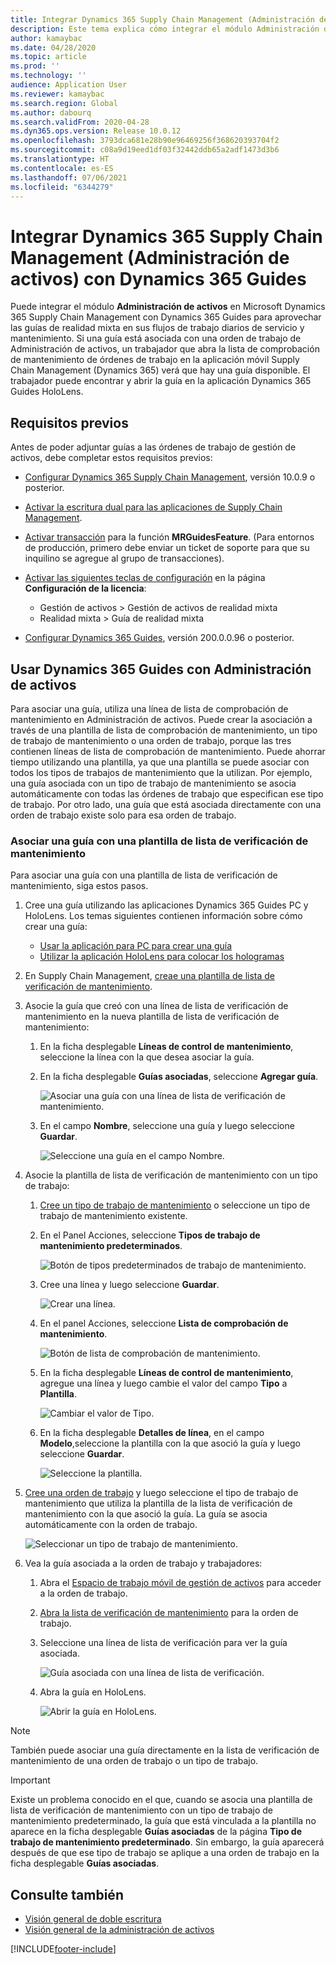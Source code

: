 ```yaml
---
title: Integrar Dynamics 365 Supply Chain Management (Administración de activos) con Dynamics 365 Guides
description: Este tema explica cómo integrar el módulo Administración de activos en Microsoft Dynamics 365 Supply Chain Management con Dynamics 365 Guides para aprovechar las guías de realidad mixta en sus flujos de trabajo diarios de servicio y mantenimiento.
author: kamaybac
ms.date: 04/28/2020
ms.topic: article
ms.prod: ''
ms.technology: ''
audience: Application User
ms.reviewer: kamaybac
ms.search.region: Global
ms.author: dabourq
ms.search.validFrom: 2020-04-28
ms.dyn365.ops.version: Release 10.0.12
ms.openlocfilehash: 3793dca681e28b90e96469256f368620393704f2
ms.sourcegitcommit: c08a9d19eed1df03f32442ddb65a2adf1473d3b6
ms.translationtype: HT
ms.contentlocale: es-ES
ms.lasthandoff: 07/06/2021
ms.locfileid: "6344279"
---
```

# <a name="integrate-dynamics-365-supply-chain-management-asset-management-with-dynamics-365-guides"></a>Integrar Dynamics 365 Supply Chain Management (Administración de activos) con Dynamics 365 Guides

Puede integrar el módulo **Administración de activos** en Microsoft Dynamics 365 Supply Chain Management con Dynamics 365 Guides para aprovechar las guías de realidad mixta en sus flujos de trabajo diarios de servicio y mantenimiento. Si una guía está asociada con una orden de trabajo de Administración de activos, un trabajador que abra la lista de comprobación de mantenimiento de órdenes de trabajo en la aplicación móvil Supply Chain Management (Dynamics 365) verá que hay una guía disponible. El trabajador puede encontrar y abrir la guía en la aplicación Dynamics 365 Guides HoloLens.

## <a name="prerequisites"></a>Requisitos previos

Antes de poder adjuntar guías a las órdenes de trabajo de gestión de activos, debe completar estos requisitos previos:

- [Configurar Dynamics 365 Supply Chain Management](../../fin-ops-core/fin-ops/index.md), versión 10.0.9 o posterior.
- [Activar la escritura dual para las aplicaciones de Supply Chain Management](../../fin-ops-core/dev-itpro/data-entities/dual-write/enable-dual-write.md).
- [Activar transacción](../../fin-ops-core/dev-itpro/data-entities/data-entities-data-packages.md#features-flighted-in-data-management-and-enabling-flighted-features) para la función **MRGuidesFeature**. (Para entornos de producción, primero debe enviar un ticket de soporte para que su inquilino se agregue al grupo de transacciones).
- [Activar las siguientes teclas de configuración](/dynamicsax-2012/appuser-itpro/license-code-and-configuration-key-reference) en la página **Configuración de la licencia**:

    - Gestión de activos \> Gestión de activos de realidad mixta
    - Realidad mixta \> Guía de realidad mixta

- [Configurar Dynamics 365 Guides](/dynamics365/mixed-reality/guides/setup#step-2-create-a-common-data-service-environment-and-install-the-dynamics-365-guides-solution), versión 200.0.0.96 o posterior.

## <a name="use-dynamics-365-guides-with-asset-management"></a>Usar Dynamics 365 Guides con Administración de activos

Para asociar una guía, utiliza una línea de lista de comprobación de mantenimiento en Administración de activos. Puede crear la asociación a través de una plantilla de lista de comprobación de mantenimiento, un tipo de trabajo de mantenimiento o una orden de trabajo, porque las tres contienen líneas de lista de comprobación de mantenimiento. Puede ahorrar tiempo utilizando una plantilla, ya que una plantilla se puede asociar con todos los tipos de trabajos de mantenimiento que la utilizan. Por ejemplo, una guía asociada con un tipo de trabajo de mantenimiento se asocia automáticamente con todas las órdenes de trabajo que especifican ese tipo de trabajo. Por otro lado, una guía que está asociada directamente con una orden de trabajo existe solo para esa orden de trabajo.

### <a name="associate-a-guide-with-a-maintenance-checklist-template"></a>Asociar una guía con una plantilla de lista de verificación de mantenimiento

Para asociar una guía con una plantilla de lista de verificación de mantenimiento, siga estos pasos.

1. Cree una guía utilizando las aplicaciones Dynamics 365 Guides PC y HoloLens. Los temas siguientes contienen información sobre cómo crear una guía:

    - [Usar la aplicación para PC para crear una guía](/dynamics365/mixed-reality/guides/pc-app-overview)
    - [Utilizar la aplicación HoloLens para colocar los hologramas](/dynamics365/mixed-reality/guides/hololens-app-overview)

1. En Supply Chain Management, [creae una plantilla de lista de verificación de mantenimiento](setup-for-work-orders/job-groups-and-job-types-variants-trades-and-checklists.md#create-a-maintenance-checklist-template).
1. Asocie la guía que creó con una línea de lista de verificación de mantenimiento en la nueva plantilla de lista de verificación de mantenimiento:

    1. En la ficha desplegable **Líneas de control de mantenimiento**, seleccione la línea con la que desea asociar la guía.
    1. En la ficha desplegable **Guías asociadas**, seleccione **Agregar guía**.

        ![Asociar una guía con una línea de lista de verificación de mantenimiento.](media/am-guides-integration-add-guide.png "Asociar una guía con una línea de lista de verificación de mantenimiento")

    1. En el campo **Nombre**, seleccione una guía y luego seleccione **Guardar**.

        ![Seleccione una guía en el campo Nombre.](media/am-guides-integration-select-guide.png "Seleccione una guía en el campo Nombre")

1. Asocie la plantilla de lista de verificación de mantenimiento con un tipo de trabajo:

    1. [Cree un tipo de trabajo de mantenimiento](setup-for-work-orders/job-groups-and-job-types-variants-trades-and-checklists.md#create-a-maintenance-job-type) o seleccione un tipo de trabajo de mantenimiento existente.
    1. En el Panel Acciones, seleccione **Tipos de trabajo de mantenimiento predeterminados**.

        ![Botón de tipos predeterminados de trabajo de mantenimiento.](media/am-guides-integration-job-defaults.png "Botón de tipos predeterminados de trabajo de mantenimiento")

    1. Cree una línea y luego seleccione **Guardar**.

        ![Crear una línea.](media/am-guides-integration-add-line.png "Crear una línea")

    1. En el panel Acciones, seleccione **Lista de comprobación de mantenimiento**.

        ![Botón de lista de comprobación de mantenimiento.](media/am-guides-integration-maintenance-checklist.png "Botón de lista de comprobación de mantenimiento")

    1. En la ficha desplegable **Líneas de control de mantenimiento**, agregue una línea y luego cambie el valor del campo **Tipo** a **Plantilla**.

        ![Cambiar el valor de Tipo.](media/am-guides-integration-checklist-lines.png "Cambiar el valor de Tipo")

    1. En la ficha desplegable **Detalles de línea**, en el campo **Modelo**,seleccione la plantilla con la que asoció la guía y luego seleccione **Guardar**.

        ![Seleccione la plantilla.](media/am-guides-integration-checklist-line-details.png "Seleccionar la plantilla")

1. [Cree una orden de trabajo](work-orders/manually-created-workorders.md#create-work-order) y luego seleccione el tipo de trabajo de mantenimiento que utiliza la plantilla de la lista de verificación de mantenimiento con la que asoció la guía. La guía se asocia automáticamente con la orden de trabajo.

    ![Seleccionar un tipo de trabajo de mantenimiento.](media/am-guides-integration-create-work-order.png "Seleccionar un tipo de trabajo de mantenimiento")

1. Vea la guía asociada a la orden de trabajo y trabajadores:

    1. Abra el [Espacio de trabajo móvil de gestión de activos](asset-management-mobile-workspace.md) para acceder a la orden de trabajo.
    1. [Abra la lista de verificación de mantenimiento](asset-management-mobile-workspace.md#view-maintenance-checklist-on-a-work-order-job) para la orden de trabajo.
    1. Seleccione una línea de lista de verificación para ver la guía asociada.

        ![Guía asociada con una línea de lista de verificación.](media/am-guides-integration-show-guide.png "Guía asociada con una línea de lista de verificación")

    1. Abra la guía en HoloLens.

        ![Abrir la guía en HoloLens.](media/am-guides-integration-hololens-select.png "Abrir la guía en HoloLens")

> [!NOTE]
> También puede asociar una guía directamente en la lista de verificación de mantenimiento de una orden de trabajo o un tipo de trabajo.

> [!IMPORTANT]
> Existe un problema conocido en el que, cuando se asocia una plantilla de lista de verificación de mantenimiento con un tipo de trabajo de mantenimiento predeterminado, la guía que está vinculada a la plantilla no aparece en la ficha desplegable **Guías asociadas** de la página **Tipo de trabajo de mantenimiento predeterminado**. Sin embargo, la guía aparecerá después de que ese tipo de trabajo se aplique a una orden de trabajo en la ficha desplegable **Guías asociadas**.

## <a name="see-also"></a>Consulte también

- [Visión general de doble escritura](../../fin-ops-core/dev-itpro/data-entities/dual-write/dual-write-overview.md)
- [Visión general de la administración de activos](index.md)


[!INCLUDE[footer-include](../../includes/footer-banner.md)]